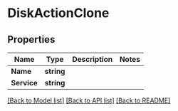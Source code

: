 # DiskActionClone

## Properties

Name | Type | Description | Notes
------------ | ------------- | ------------- | -------------
**Name** | **string** |  | 
**Service** | **string** |  | 

[[Back to Model list]](../README.md#documentation-for-models) [[Back to API list]](../README.md#documentation-for-api-endpoints) [[Back to README]](../README.md)


